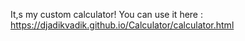 It,s my custom calculator!
You can use it here : https://djadikvadik.github.io/Calculator/calculator.html
